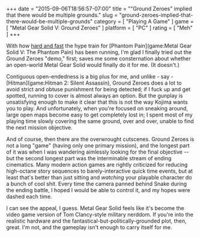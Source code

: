 +++
date = "2015-09-06T18:56:57-07:00"
title = "\"Ground Zeroes\" implied that there would be multiple grounds."
slug = "ground-zeroes-implied-that-there-would-be-multiple-grounds"
category = [ "Playing A Game" ]
game = [ "Metal Gear Solid V: Ground Zeroes" ]
platform = [ "PC" ]
rating = [ "Meh" ]
+++

With how <a href="http://www.metacritic.com/game/pc/metal-gear-solid-v-the-phantom-pain">hard and fast</a> the hype train for [Phantom Pain](game:Metal Gear Solid V: The Phantom Pain) has been running, I'm glad I finally tried out the Ground Zeroes "demo," first; saves me some consternation about whether an open-world Metal Gear Solid would finally do it for me.  (It doesn't.)

Contiguous open-endedness is a big plus for me, and unlike - say - [Hitman](game:Hitman 2: Silent Assassin), Ground Zeroes does a lot to avoid strict and obtuse punishment for being detected; if I fuck up and get spotted, running to cover is almost always an option.  But the gunplay is unsatisfying enough to make it clear that this is not the way Kojima wants you to play.  And unfortunately, when you're focused on sneaking around, large open maps become easy to get completely lost in; I spent most of my playing time slowly covering the same ground, over and over, unable to find the next mission objective.

And of course, then there are the overwrought cutscenes.  Ground Zeroes is not a long "game" (having only one primary mission), and the longest part of it was when I was wandering aimlessly looking for the final objective -- but the second longest part was the interminable stream of ending cinematics.  Many modern action games are rightly criticized for reducing high-octane story sequences to barely-interactive quick time events, but at least that's better than just sitting and <i>watching</i> your playable character do a bunch of cool shit.  Every time the camera panned behind Snake during the ending battle, I hoped I would be able to control it, and my hopes were dashed each time.

I can see the appeal, I guess.  Metal Gear Solid feels like it's become the video game version of Tom Clancy-style military nerddom.  If you're into the realistic hardware and the fantastical-but-politically-grounded plot, then, great.  I'm not, and the gameplay isn't enough to carry itself for me.
